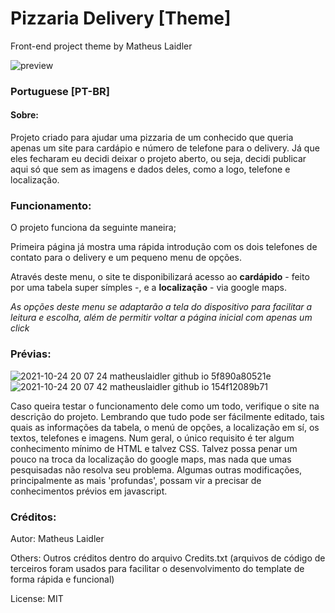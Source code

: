 # Pizzaria Delivery [Theme]
Front-end project theme by Matheus Laidler

![preview](https://user-images.githubusercontent.com/76860503/119253444-a8afba80-bb87-11eb-847f-28b8d76860d8.png)

### Portuguese [PT-BR]

#### Sobre:
  Projeto criado para ajudar uma pizzaria de um conhecido que queria apenas um site para cardápio e número de telefone para o delivery. Já que eles fecharam eu decidi deixar o projeto aberto, ou seja, decidi publicar aqui só que sem as imagens e dados deles, como a logo, telefone e localização.
  
### Funcionamento:
  O projeto funciona da seguinte maneira;
  
  Primeira página já mostra uma rápida introdução com os dois telefones de contato para o delivery e um pequeno menu de opções.
  
  Através deste menu, o site te disponibilizará acesso ao **cardápido** - feito por uma tabela super símples -, e a **localização** - via google maps.
  
  *As opções deste menu se adaptarão a tela do dispositivo para facilitar a leitura e escolha, além de permitir voltar a página inicial com apenas um click*

### Prévias:
![2021-10-24 20 07 24 matheuslaidler github io 5f890a80521e](https://user-images.githubusercontent.com/76860503/138616629-ed623dbf-bef4-4d27-8331-ffd7994dd887.png)
![2021-10-24 20 07 42 matheuslaidler github io 154f12089b71](https://user-images.githubusercontent.com/76860503/138616634-98b2f36f-d8b1-4148-9b3a-89dd1cac036e.png)

Caso queira testar o funcionamento dele como um todo, verifique o site na descrição do projeto.
Lembrando que tudo pode ser fácilmente editado, tais quais as informações da tabela, o menú de opções, a localização em sí, os textos, telefones e imagens.
Num geral, o único requisito é ter algum conhecimento mínimo de HTML e talvez CSS. Talvez possa penar um pouco na troca da localização do google maps, mas nada que umas pesquisadas não resolva seu problema. Algumas outras modificações, principalmente as mais 'profundas', possam vir a precisar de conhecimentos prévios em javascript.

### Créditos:
Autor: Matheus Laidler

Others: Outros créditos dentro do arquivo Credits.txt (arquivos de código de terceiros foram usados para facilitar o desenvolvimento do template de forma rápida e funcional)

License: MIT

